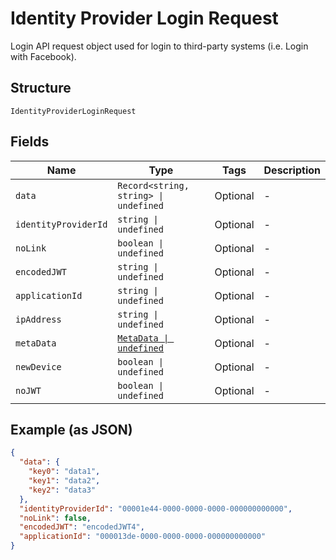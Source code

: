 
# Identity Provider Login Request

Login API request object used for login to third-party systems (i.e. Login with Facebook).

## Structure

`IdentityProviderLoginRequest`

## Fields

| Name | Type | Tags | Description |
|  --- | --- | --- | --- |
| `data` | `Record<string, string> \| undefined` | Optional | - |
| `identityProviderId` | `string \| undefined` | Optional | - |
| `noLink` | `boolean \| undefined` | Optional | - |
| `encodedJWT` | `string \| undefined` | Optional | - |
| `applicationId` | `string \| undefined` | Optional | - |
| `ipAddress` | `string \| undefined` | Optional | - |
| `metaData` | [`MetaData \| undefined`](../../doc/models/meta-data.md) | Optional | - |
| `newDevice` | `boolean \| undefined` | Optional | - |
| `noJWT` | `boolean \| undefined` | Optional | - |

## Example (as JSON)

```json
{
  "data": {
    "key0": "data1",
    "key1": "data2",
    "key2": "data3"
  },
  "identityProviderId": "00001e44-0000-0000-0000-000000000000",
  "noLink": false,
  "encodedJWT": "encodedJWT4",
  "applicationId": "000013de-0000-0000-0000-000000000000"
}
```

